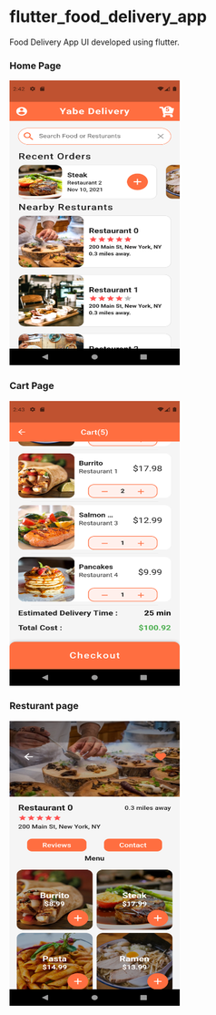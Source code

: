 # flutter_food_delivery_app

Food Delivery App UI developed using flutter.

### Home Page 
<img src="https://github.com/yabeye/flutter-food-delivery-app-ui/blob/master/screenshots/home.png" alt="release" width="300" height="500"/>

### Cart Page
<img src="https://github.com/yabeye/flutter-food-delivery-app-ui/blob/master/screenshots/cart.png" alt="release" width="300" height="500"/>

### Resturant page
<img src="https://github.com/yabeye/flutter-food-delivery-app-ui/blob/master/screenshots/rest.png" alt="release" width="300" height="500"/>
